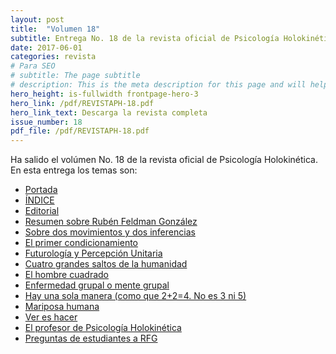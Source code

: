 ```yaml
---
layout: post
title:  "Volumen 18"
subtitle: Entrega No. 18 de la revista oficial de Psicología Holokinética
date: 2017-06-01
categories: revista
# Para SEO
# subtitle: The page subtitle
# description: This is the meta description for this page and will help it appear in search engines
hero_height: is-fullwidth frontpage-hero-3
hero_link: /pdf/REVISTAPH-18.pdf
hero_link_text: Descarga la revista completa
issue_number: 18
pdf_file: /pdf/REVISTAPH-18.pdf
---
```


Ha salido el volúmen No. 18 de la revista oficial de Psicología Holokinética. 
En esta entrega los temas son:


- [Portada](/pdf/REVISTAPH-18.pdf#page=1)
- [ÍNDICE](/pdf/REVISTAPH-18.pdf#page=3)
- [Editorial](/pdf/REVISTAPH-18.pdf#page=4)
- [Resumen sobre Rubén Feldman González](/pdf/REVISTAPH-18.pdf#page=5)
- [Sobre dos movimientos y dos inferencias](/pdf/REVISTAPH-18.pdf#page=7)
- [El primer condicionamiento](/pdf/REVISTAPH-18.pdf#page=15)
- [Futurología y Percepción Unitaria](/pdf/REVISTAPH-18.pdf#page=19)
- [Cuatro grandes saltos de la humanidad](/pdf/REVISTAPH-18.pdf#page=21)
- [El hombre cuadrado](/pdf/REVISTAPH-18.pdf#page=22)
- [Enfermedad grupal o mente grupal](/pdf/REVISTAPH-18.pdf#page=23)
- [Hay una sola manera (como que 2+2=4. No es 3 ni 5)](/pdf/REVISTAPH-18.pdf#page=30)
- [Mariposa humana](/pdf/REVISTAPH-18.pdf#page=31)
- [Ver es hacer](/pdf/REVISTAPH-18.pdf#page=32)
- [El profesor de Psicología Holokinética](/pdf/REVISTAPH-18.pdf#page=34)
- [Preguntas de estudiantes a RFG](/pdf/REVISTAPH-18.pdf#page=36)
